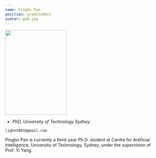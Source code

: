 ```yaml
---
name: Pingbo Pan
position: gradstudent
avatar: ppb.jpg
---
```


<img width="200" height="275" src="{{site.baseurl}}/images/people/{{page.avatar}}" data-action="zoom">

- _PhD, University of Technology Sydney_<br>
<!--- _Science coach. Collaborator. Transdisciplinary optimist._-->

<i class="fa fa-envelope-o"></i> `lighnt001@gmail.com`

Pingbo Pan is currently a third-year Ph.D. student at Centre for Artificial Intelligence, University of Technology, Sydney, under the supervision of Prof. Yi Yang.
